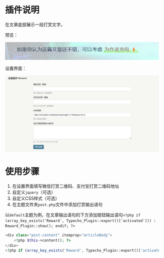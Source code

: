 # 插件说明
在文章底部展示一段打赏文字。

预览：

![预览](assets/show.png)

设置界面：

![设置界面](assets/config.png)

# 使用步骤
1. 在设置界面填写微信打赏二维码、支付宝打赏二维码地址
2. 自定义`jquery`（可选）
3. 自定义CSS样式（可选）
4. 在主题文件夹`post.php`文件中添加打赏输出语句

以`default`主题为例，在文章输出语句的下方添加按钮输出语句`<?php if (array_key_exists('Reward', Typecho_Plugin::export()['activated'])) : Reward_Plugin::show(); endif; ?>`
```php
<div class="post-content" itemprop="articleBody">
    <?php $this->content(); ?>
</div>
<?php if (array_key_exists('Reward', Typecho_Plugin::export()['activated'])) : Reward_Plugin::show(); endif; ?>
```